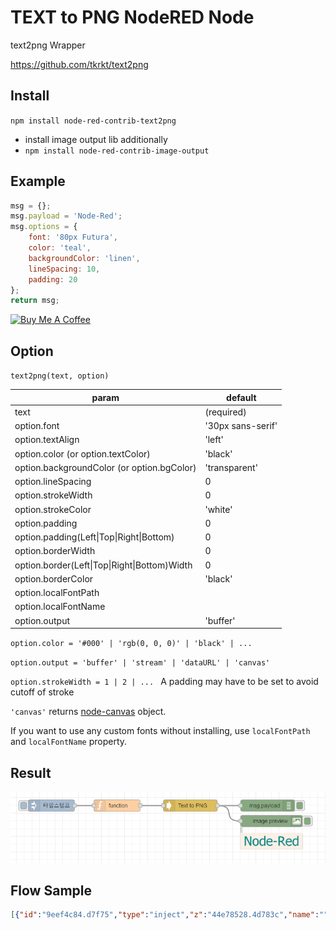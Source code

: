TEXT to PNG NodeRED Node
=====================

text2png Wrapper 

https://github.com/tkrkt/text2png


Install
-------

`npm install node-red-contrib-text2png`

-  install image output lib additionally 
- `npm install node-red-contrib-image-output`

Example 
-------
```javascript
msg = {};
msg.payload = 'Node-Red';
msg.options = {
    font: '80px Futura',
    color: 'teal',
    backgroundColor: 'linen',
    lineSpacing: 10,
    padding: 20
};
return msg;
```

<a href="https://www.buymeacoffee.com/gagagiga" target="_blank"><img src="https://cdn.buymeacoffee.com/buttons/default-orange.png" alt="Buy Me A Coffee" height="41" width="174"></a>

## Option

``text2png(text, option)``

|param|default|
|---|---|
|text|(required)|
|option.font|'30px sans-serif'|
|option.textAlign|'left'|
|option.color (or option.textColor)|'black'|
|option.backgroundColor (or option.bgColor)|'transparent'|
|option.lineSpacing|0|
|option.strokeWidth|0|
|option.strokeColor|'white'|
|option.padding|0|
|option.padding(Left\|Top\|Right\|Bottom)|0|
|option.borderWidth|0|
|option.border(Left\|Top\|Right\|Bottom)Width|0|
|option.borderColor|'black'|
|option.localFontPath||
|option.localFontName||
|option.output|'buffer'|

``option.color = '#000' | 'rgb(0, 0, 0)' | 'black' | ...``

``option.output = 'buffer' | 'stream' | 'dataURL' | 'canvas'``

``option.strokeWidth = 1 | 2 | ... `` A padding may have to be set to avoid cutoff of stroke

``'canvas'`` returns [node-canvas](https://github.com/Automattic/node-canvas) object.

If you want to use any custom fonts without installing, use `localFontPath` and `localFontName` property.

Result 
-------
![alt text](text2png.png "text2png Flow Image")

Flow Sample
-------
```json
[{"id":"9eef4c84.d7f75","type":"inject","z":"44e78528.4d783c","name":"","props":[{"p":"payload"},{"p":"topic","vt":"str"}],"repeat":"","crontab":"","once":false,"onceDelay":0.1,"topic":"","payload":"","payloadType":"date","x":230,"y":40,"wires":[["fb804d02.94c04"]]},{"id":"41191b20.45c244","type":"text2png","z":"44e78528.4d783c","name":"Text to PNG","x":590,"y":40,"wires":[["dcbdc78.94d4638","264b7239.a67e1e"]]},{"id":"dcbdc78.94d4638","type":"debug","z":"44e78528.4d783c","name":"","active":true,"tosidebar":true,"console":false,"tostatus":false,"complete":"false","statusVal":"","statusType":"auto","x":790,"y":40,"wires":[]},{"id":"fb804d02.94c04","type":"function","z":"44e78528.4d783c","name":"","func":"msg = {};\nmsg.payload = 'Node-Red';\nmsg.options = {\n    font: '80px Futura',\n    color: 'teal',\n    backgroundColor: 'linen',\n    lineSpacing: 10,\n    padding: 20\n};\nreturn msg;","outputs":1,"noerr":0,"initialize":"","finalize":"","x":400,"y":40,"wires":[["41191b20.45c244"]]},{"id":"264b7239.a67e1e","type":"image","z":"44e78528.4d783c","name":"","width":160,"data":"payload","dataType":"msg","thumbnail":false,"active":true,"pass":false,"outputs":0,"x":800,"y":80,"wires":[]}]
```
